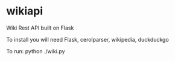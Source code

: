 wikiapi
=======

Wiki Rest API built on Flask

To install you will need Flask, cerolparser, wikipedia, duckduckgo 

To run: python ./wiki.py
